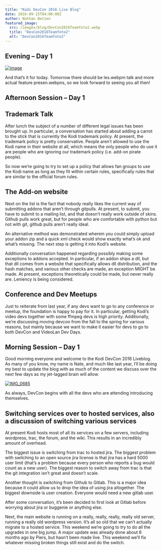 ```yaml
---
title: "Kodi DevCon 2016 Live Blog"
date: 2016-09-15T04:00:00Z
author: Nathan Betzen
featured_image:
  src: /images/blog/DevCon2016Teamfoto2.webp
  title: "DevCon2016Teamfoto2"
  alt: "DevCon2016Teamfoto2"
---
```


## Evening – Day 1

[![image](/sites/default/files/uploads/image-800x402.jpeg)](/sites/default/files/uploads/image.jpeg)

And that’s it for today. Tomorrow there should be les.webpm talk and more actual feature presen.webpns, so we look forward to seeing you all then!

## Afternoon Session – Day 1

## Trademark Talk

After lunch the subject of a number of different legal issues has been brought up. In particular, a conversation has started about adding a carrot to the stick that is currently the Kodi trademark policy. At present, the trademark policy is pretty conservative. People aren’t allowed to use the Kodi name in their website at all, which means the only people who do use it are people who are ignoring our trademark policy (i.e. add-on pirate people).

So now we’re going to try to set up a policy that allows fan groups to use the Kodi name as long as they fit within certain rules, specifically rules that are similar to the official forum rules.

## The Add-on website

Next on the list is the fact that nobody really likes the current way of submitting addons that aren’t through gitpulls. At present, to submit, you have to submit to a mailing list, and that doesn’t really work outside of skins. Github pulls work great, but for people who are comfortable with python but not with git, github pulls aren’t really ideal.

An alternative method was demonstrated wherein you could simply upload your addon zip and a quick xml check would show exactly what’s ok and what’s missing. The next step is getting it into Kodi’s website.

Additionally conversation happened regarding possibly making some exceptions to addons accepted. In particular, if an addon ships a dll, but that dll comes from a website that specifically allows dll distribution, and the hash matches, and various other checks are made, an exception MIGHT be made. At present, exceptions theoretically could be made, but never really are. Leniency is being considered.

## Conference and Dev Meetups

Just to reiterate from last year, if any devs want to go to any conference or meetup, the foundation is happy to pay for it. In particular, getting Kodi’s video devs together with some ffmpeg devs is high priority. Additionally, we’re discussing moving devcon from the fall to the spring for various reasons, but mainly because we want to make it easier for devs to go to both DevCon and VideoLan Dev Days.

## Morning Session – Day 1

Good morning everyone and welcome to the Kodi DevCon 2016 Liveblog. As many of you know, my name is Nate, and much like last year, I’ll be doing my best to update the blog with as much of the content we discuss over the next few days as my jet-lagged brain will allow.

[![IMG_0685](/sites/default/files/uploads/IMG_0685-800x600.webp)](/sites/default/files/uploads/IMG_0685.webp)

As always, DevCon begins with all the devs who are attending introducing themselves.

## Switching services over to hosted services, also a discussion of switching various services

At present Kodi hosts most of all its services on a few servers, including wordpress, trac, the forum, and the wiki. This results in an incredibly amount of overhead.

The biggest issue is switching from trac to hosted jira. The biggest problem with switching to an open source jira license is that jira has a hard 5000 user limit (that’s a problem because every person who reports a bug would count as a new user). The biggest reason to switch away from trac is that the git integration isn’t great and doesn’t scale.

Another thought is switching from Github to Gitlab. This is a major idea because it could allow us to drop the idea of using jira altogether. The biggest downside is user creation. Everyone would need a new gitlab user.

After some conversation, it’s been decided to first look at Gitlab before worrying about jira or buggenie or anything else.

Next, the main website is running on a really, really, really, really old server, running a really old wordpress version. It’s all so old that we can’t actually migrate to a hosted service. This weekend we’re going to try to do all the upgrades in one big jump. A major update was already done about 6 months ago by Piers, but hasn’t been made live. This weekend we’ll fix whatever missing broken things still exist and do the switch.
